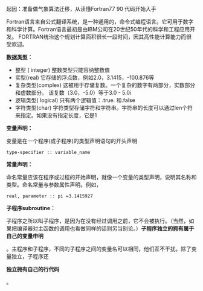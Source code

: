 起因：准备做气象算法迁移，从读懂Fortran77 90 代码开始入手

Fortran语言来自公式翻译系统，是一种通用的，命令式编程语言。它可用于数字和科学计算。Fortran语言最初是由IBM公司在20世纪50年代的科学和工程应用开发。 FORTRAN统治这个规划计算面积很长一段时间，因其高性能计算能力而很受欢迎。

**数据类型：**

* 整型 \( integer\) 整数类型只能容纳整数值
* 实型\(real\) 它存储的浮点数，例如2.0，3.1415，-100.876等
* 复杂类型\(complex\)  这被用于存储复数。一个复杂的数字有两部分，实数部分和虚数部分。 该复数（3.0，-5.0）等于3.0 - 5.0i
* 逻辑类型\( logical\)  只有两个逻辑值：.true. 和.false
* 字符类型\(char\) 字符类型存储字符和字符串。字符串的长度可以通过len个符来指定。如果没有指定长度，它是1

**变量声明：**

变量是在一个程序\(或子程序\)的类型声明语句的开头声明

```
type-specifier :: variable_name
```

**常量声明：**

命名常量应该在程序或过程的开始声明，就像一个变量的类型声明，说明其名称和类型。命名常量与参数属性声明。例如，

```
real, parameter :: pi =3.1415927
```

**子程序subroutine：**

子程序之所以叫子程序，是因为在没有经过调用之前，它不会被执行。（当然，如果把编译器对主函数的调用也看做同样的话则另当别论。）**子程序独立的拥有属于自己的变量申明**

。主程序和子程序，不同的子程序之间的变量名可以相同，他们互不干扰。除了变量独立，子程序还

**独立拥有自己的行代码**

。


